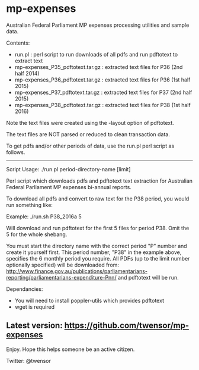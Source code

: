 # mp-expenses
Australian Federal Parliament MP expenses processing utilities and sample data.

Contents:
 * run.pl : perl script to run downloads of all pdfs and run pdftotext to extract text
 * mp-expenses_P35_pdftotext.tar.gz : extracted text files for P36 (2nd half 2014)
 * mp-expenses_P36_pdftotext.tar.gz : extracted text files for P36 (1st half 2015)
 * mp-expenses_P37_pdftotext.tar.gz : extracted text files for P37 (2nd half 2015)
 * mp-expenses_P38_pdftotext.tar.gz : extracted text files for P38 (1st half 2016)

Note the text files were created using the -layout option of pdftotext.

The text files are NOT parsed or reduced to clean transaction data.

To get pdfs and/or other periods of data, use the run.pl perl script as follows.

-------------------------------------------------------------------------------------
Script Usage: ./run.pl period-directory-name [limit]

   Perl script which downloads pdfs and pdftotext text extraction
   for Australian Federal Parliament MP expenses bi-annual reports.

   To download all pdfs and convert to raw text for the P38 period,
   you would run something like:

   Example: 
       ./run.sh P38_2016a 5

   Will download and run pdftotext for the first 5 files for period P38. Omit the 5 for the whole shebang.

   You must start the directory name with the correct period "P" number and create it yourself first.
   This period number, "P38" in the example above, specifies the 6 monthly period you require.
   All PDFs (up to the limit number optionally specified) will be downloaded from:
       http://www.finance.gov.au/publications/parliamentarians-reporting/parliamentarians-expenditure-Pnn/
   and pdftotext will be run.

Dependancies:
* You will need to install poppler-utils which provides pdftotext
* wget is required

Latest version: https://github.com/twensor/mp-expenses
--------------------------------------------------------------------------------------

Enjoy. Hope this helps someone be an active citizen.

Twitter: @twensor
